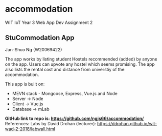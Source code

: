 # accommodation
WIT IoT Year 3 Web App Dev Assignment 2

## StuCommodation App
Jun-Shuo Ng (W20069422)

The app works by listing student Hostels recommended (added) by anyone on the app. Users can upvote any hostel which seems promising. The app also lists the rental cost and distance from universtiy of the accommodation. 

This app is built on:
* MEVN stack - Mongoose, Express, Vue.js and Node
* Server -> Node 
* Client -> Vue.js
* Database -> mLab

__GitHub link to repo is: https://github.com/ngjs66/accommodation/__  
References: Labs by David Drohan (lecturer): https://ddrohan.github.io/wit-wad-2-2018/labwall.html
